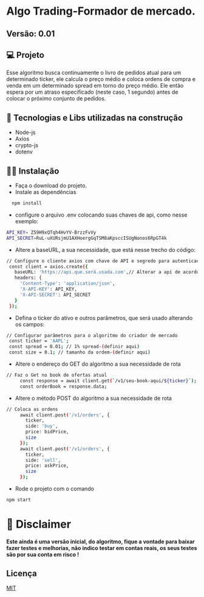 
# Algo Trading-Formador de mercado. 
## Versão: 0.01

## 💻 Projeto
Esse algoritmo busca continuamente o livro de pedidos atual para um determinado ticker, ele calcula o preço médio e coloca ordens de compra e venda em um determinado spread em torno do preço médio. Ele então espera por um atraso especificado (neste caso, 1 segundo) antes de colocar o próximo conjunto de pedidos.

## 🚀 Tecnologias e Libs utilizadas na construção

- Node-js
- Axios
- crypto-js
- dotenv
  
## ✍🏻 Instalação

- Faça o download do projeto.
- Instale as dependências

```bash
  npm install
```

- configure o arquivo .env colocando suas chaves de api, como nesse exemplo:
```bash
API_KEY= Z59H9xQTqh4HvYV-BrzzFvVy
API_SECRET=RuL-uXURsjmU1AXHoergGqTSM8aKpsccISUgNonos6RpGT4k
```

- Altere a baseURL, a sua necessidade, que está nesse trecho do código:
 ```bash
 // Configure o cliente axios com chave de API e segredo para autenticação
  const client = axios.create({
    baseURL: 'https://api.que.será.usada.com',// Alterar a api de acordo com a necessidade
    headers: {
      'Content-Type': 'application/json',
      'X-API-KEY': API_KEY,
      'X-API-SECRET': API_SECRET
    }
  });
```

- Defina o ticker do ativo e outros parâmetros, que será usado alterando os campos:
 ```bash
// Configurar parâmetros para o algoritmo do criador de mercado
  const ticker = 'AAPL';
  const spread = 0.01; // 1% spread-(definir aqui)
  const size = 0.1; // tamanho da ordem-(definir aqui)
```

- Altere o endereço do GET do algoritmo a sua necessidade de rota
 ```bash
// Faz o Get no book de ofertas atual
      const response = await client.get(`/v1/seu-book-aqui/${ticker}`);
      const orderBook = response.data;
```

- Altere o método POST do algoritmo a sua necessidade de rota
 ```bash
// Coloca as ordens
      await client.post('/v1/orders', {
        ticker,
        side: 'buy',
        price: bidPrice,
        size
      });
      await client.post('/v1/orders', {
        ticker,
        side: 'sell',
        price: askPrice,
        size
      });
```

- Rode o projeto com o comando
 ```bash
npm start
```

# 🛑 Disclaimer
 #### Este ainda é uma versão inicial, do algoritmo, fique a vontade para baixar fazer testes e melhorias, não indico testar em contas reais, os seus testes são por sua conta em risco !

## Licença

[MIT](https://choosealicense.com/licenses/mit/)



